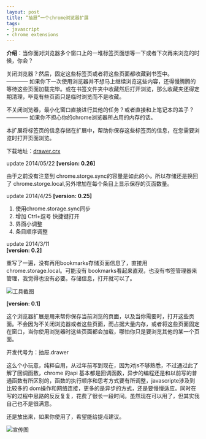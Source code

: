 ```yaml
---
layout: post
title: “抽屉”一个chrome浏览器扩展
tags: 
- javascript
- chrome extensions
---
```

**介绍**：当你面对浏览器多个窗口上的一堆标签页面想等一下或者下次再来浏览的时候，你会？

关闭浏览器？然后，固定这些标签页或者将这些页面都收藏到书签中。  
———— 如果你下一次使用浏览器并不想马上继续浏览这些内容，还得慢腾腾的等待这些页面加载完毕。或在书签文件夹中收藏然后打开浏览，那么收藏夹还得定期清理，毕竟有些页面只是临时浏览而不是收藏。

不关闭浏览器，最小化窗口直接进行其他的任务？或者直接和上笔记本的盖子？    
———— 如果你不担心你的chrome浏览器所占用的内存的话。

本扩展将标签页的信息存储在扩展中，帮助你保存这些标签页的信息，在您需要浏览时打开页面浏览。

下载地址：[drawer.crx](http://blog.xavierskip.com/project/drawer.crx)

update 2014/05/22
**[version: 0.26]**

由于之前没有注意到 chrome.storge.sync的容量是如此的小，所以存储还是换回了 chrome.storge.local,另外增加在每个条目上显示保存的页面数量。


update 2014/4/25
**[version: 0.25]**

1. 使用chrome.storage.sync同步
2. 增加 Ctrl+逗号 快捷键打开
3. 界面小调整
4. 条目顺序调整

update 2014/3/11  
**[version: 0.2]**  

重写了一遍，没有再用bookmarks存储页面信息了，直接用 chrome.storage.local。可能没有 bookmarks看起来直观，也没有书签管理器来管理，我觉得也没有必要。存储信息，打开就可以了。

![工具截图](https://f.xavierskip.com:42049/i/cd0b35588d6089877b8de8e68a6bf0153665925ad2918e4408318557c55ad1e6.jpg)


**[version: 0.1]** 

这个浏览器扩展是用来帮你保存当前浏览的页面，以及当你需要时，打开这些页面。不会因为不关闭浏览器或者这些页面，而占据大量内存，或者将这些页面固定在窗口，当你使用浏览器时这些页面都会加载，哪怕你只是要浏览其他的某一个页面。

开发代号为：抽屉.drawer

这么个小玩意，纯粹自用，从过年前写到现在，因为对js不够熟悉，不过通过此了解了回调函数，chrome 的api 基本都是回调函数，异步的编程还是和以前写的普通函数有所区别的，函数的执行顺序和思考方式要有所调整，javascripte涉及到比较多的 dom操作和网络连接，更多的是异步的方式，还是要慢慢适应。同时在写的过程中思路的反反复复，花费了很长一段时间。虽然现在可以用了，但其实我自己也不是很满意。

还是放出来，如果你使用了，希望能给提点建议。

![宣传图](https://f.xavierskip.com:42049/i/7bbc8d352131108f186d360f7d3ddafc9d887fc5bbeb9cd7a19694a05d65d645.jpg)
